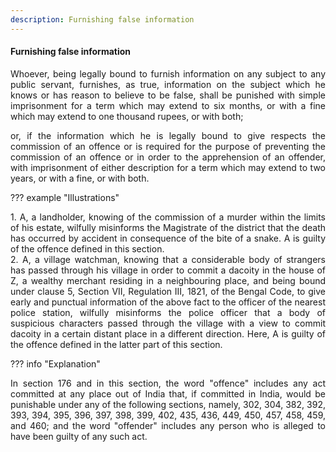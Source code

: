 ```yaml
---
description: Furnishing false information
---
```


#### Furnishing false information
<div style="text-align: justify">

Whoever, being legally bound to furnish information on any subject to any public servant, furnishes, as true, information on the subject which he knows or has reason to believe to be false, shall be punished with simple imprisonment for a term which may extend to six months, or with a fine which may extend to one thousand rupees, or with both;

</p>

or, if the information which he is legally bound to give respects the commission of an offence or is required for the purpose of preventing the commission of an offence or in order to the apprehension of an offender, with imprisonment of either description for a term which may extend to two years, or with a fine, or with both.

</div>

??? example "Illustrations"
    <div style="text-align: justify"> 1. A, a landholder, knowing of the commission of a murder within the limits of his estate, wilfully misinforms the Magistrate of the district that the death has occurred by accident in consequence of the bite of a snake. A is guilty of the offence defined in this section.
    <div style="text-align: justify"> 2. A, a village watchman, knowing that a considerable body of strangers has passed through his village in order to commit a dacoity in the house of Z, a wealthy merchant residing in a neighbouring place, and being bound under clause 5, Section VII, Regulation III, 1821, of the Bengal Code, to give early and punctual information of the above fact to the officer of the nearest police station, wilfully misinforms the police officer that a body of suspicious characters passed through the village with a view to commit dacoity in a certain distant place in a different direction. Here, A is guilty of the offence defined in the latter part of this section.

??? info "Explanation"
    <div style="text-align: justify"> In section 176 and in this section, the word "offence" includes any act committed at any place out of India that, if committed in India, would be punishable under any of the following sections, namely, 302, 304, 382, 392, 393, 394, 395, 396, 397, 398, 399, 402, 435, 436, 449, 450, 457, 458, 459, and 460; and the word "offender" includes any person who is alleged to have been guilty of any such act.
